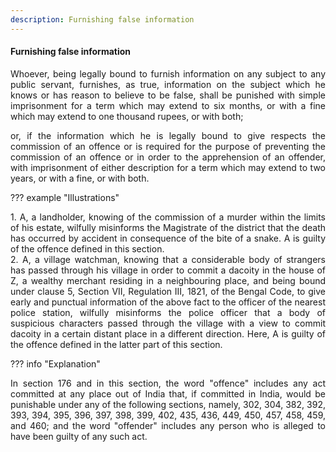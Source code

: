 ```yaml
---
description: Furnishing false information
---
```


#### Furnishing false information
<div style="text-align: justify">

Whoever, being legally bound to furnish information on any subject to any public servant, furnishes, as true, information on the subject which he knows or has reason to believe to be false, shall be punished with simple imprisonment for a term which may extend to six months, or with a fine which may extend to one thousand rupees, or with both;

</p>

or, if the information which he is legally bound to give respects the commission of an offence or is required for the purpose of preventing the commission of an offence or in order to the apprehension of an offender, with imprisonment of either description for a term which may extend to two years, or with a fine, or with both.

</div>

??? example "Illustrations"
    <div style="text-align: justify"> 1. A, a landholder, knowing of the commission of a murder within the limits of his estate, wilfully misinforms the Magistrate of the district that the death has occurred by accident in consequence of the bite of a snake. A is guilty of the offence defined in this section.
    <div style="text-align: justify"> 2. A, a village watchman, knowing that a considerable body of strangers has passed through his village in order to commit a dacoity in the house of Z, a wealthy merchant residing in a neighbouring place, and being bound under clause 5, Section VII, Regulation III, 1821, of the Bengal Code, to give early and punctual information of the above fact to the officer of the nearest police station, wilfully misinforms the police officer that a body of suspicious characters passed through the village with a view to commit dacoity in a certain distant place in a different direction. Here, A is guilty of the offence defined in the latter part of this section.

??? info "Explanation"
    <div style="text-align: justify"> In section 176 and in this section, the word "offence" includes any act committed at any place out of India that, if committed in India, would be punishable under any of the following sections, namely, 302, 304, 382, 392, 393, 394, 395, 396, 397, 398, 399, 402, 435, 436, 449, 450, 457, 458, 459, and 460; and the word "offender" includes any person who is alleged to have been guilty of any such act.
